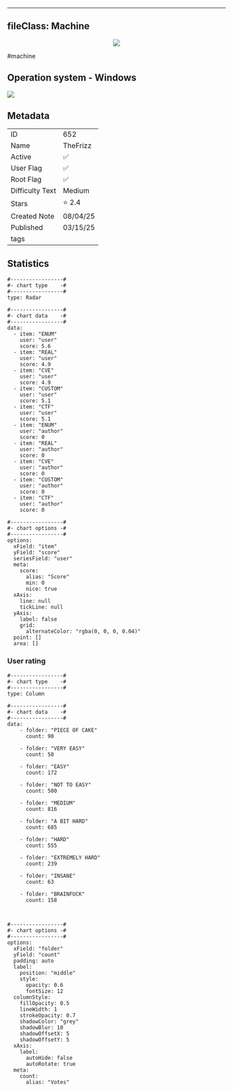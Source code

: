 
---
fileClass: Machine
---

<p align="center"> <img src= "https://www.hackthebox.com//avatars/c91ef1b641cf88156c7a9d3793d54216.png"> </p>

#machine

## Operation system - Windows
<img style = "max-width:70px" src = "app://local//home/ew/apps/HTNotes/HTB/.res/Windows.png">

## Metadata

|                       |   |
| ----------------      | - |
| ID                    |652 |
| Name                  |TheFrizz |
| Active                |✅  |
| User Flag             |✅ |
| Root Flag             |✅|
| Difficulty Text       |Medium  |
| Stars                 |⭐️ 2.4 |
| Created Note          |08/04/25 |
| Published             |03/15/25 |
| tags                  | |

<p style = "display:none">
id:: 652
active:: True
name:: TheFrizz
os::Windows
user_flag:: True
root_flag:: True
difficulty_text:: Medium
stars:: 2.4
created:: 08/04/2025
published:: 03/15/25
avatar:: /avatars/c91ef1b641cf88156c7a9d3793d54216.png
tags:: 
</p>

## Statistics


```chartsview
#-----------------#
#- chart type    -#
#-----------------#
type: Radar

#-----------------#
#- chart data    -#
#-----------------#
data:
  - item: "ENUM"
    user: "user"
    score: 5.6
  - item: "REAL"
    user: "user"
    score: 4.9
  - item: "CVE"
    user: "user"
    score: 4.9
  - item: "CUSTOM"
    user: "user"
    score: 5.1
  - item: "CTF"
    user: "user"
    score: 5.1
  - item: "ENUM"
    user: "author"
    score: 0
  - item: "REAL"
    user: "author"
    score: 0
  - item: "CVE"
    user: "author"
    score: 0
  - item: "CUSTOM"
    user: "author"
    score: 0
  - item: "CTF"
    user: "author"
    score: 0

#-----------------#
#- chart options -#
#-----------------#
options:
  xField: "item"
  yField: "score"
  seriesField: "user"
  meta:
    score:
      alias: "Score"
      min: 0
      nice: true
  xAxis:
    line: null
    tickLine: null
  yAxis:
    label: false
    grid:
      alternateColor: "rgba(0, 0, 0, 0.04)"
  point: []
  area: []
```



### User rating


```chartsview
#-----------------#
#- chart type    -#
#-----------------#
type: Column

#-----------------#
#- chart data    -#
#-----------------#
data:
    - folder: "PIECE OF CAKE"
      count: 90
     
    - folder: "VERY EASY"
      count: 50

    - folder: "EASY"
      count: 172
      
    - folder: "NOT TO EASY"
      count: 500
      
    - folder: "MEDIUM"
      count: 816
     
    - folder: "A BIT HARD"
      count: 685
      
    - folder: "HARD"
      count: 555
      
    - folder: "EXTREMELY HARD"
      count: 239
      
    - folder: "INSANE"
      count: 63
      
    - folder: "BRAINFUCK"
      count: 158

    

#-----------------#
#- chart options -#
#-----------------#
options:
  xField: "folder"
  yField: "count"
  padding: auto
  label:
    position: "middle"
    style:
      opacity: 0.6
      fontSize: 12
  columnStyle:
    fillOpacity: 0.5
    lineWidth: 1
    strokeOpacity: 0.7
    shadowColor: "grey"
    shadowBlur: 10
    shadowOffsetX: 5
    shadowOffsetY: 5
  xAxis:
    label:
      autoHide: false
      autoRotate: true
  meta:
    count:
      alias: "Votes"
```


